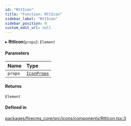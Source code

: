 ```yaml
---
id: "RttIcon"
title: "Function: RttIcon"
sidebar_label: "RttIcon"
sidebar_position: 0
custom_edit_url: null
---
```


▸ **RttIcon**(`props`): `Element`

#### Parameters

| Name | Type |
| :------ | :------ |
| `props` | [`IconProps`](../types/IconProps.md) |

#### Returns

`Element`

#### Defined in

[packages/firecms_core/src/icons/components/RttIcon.tsx:3](https://github.com/FireCMSco/firecms/blob/d45f3739/packages/firecms_core/src/icons/components/RttIcon.tsx#L3)
